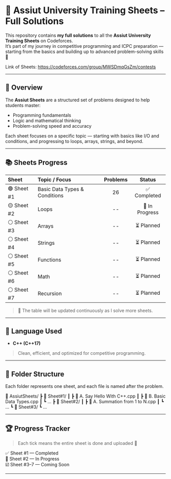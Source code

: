 # 🧩 Assiut University Training Sheets – Full Solutions

This repository contains **my full solutions** to all the **Assiut University Training Sheets** on Codeforces.  
It’s part of my journey in competitive programming and ICPC preparation — starting from the basics and building up to advanced problem-solving skills 💪

Link of Sheets:
https://codeforces.com/group/MWSDmqGsZm/contests

---

## 🚀 Overview

The **Assiut Sheets** are a structured set of problems designed to help students master:
- Programming fundamentals  
- Logic and mathematical thinking  
- Problem-solving speed and accuracy  

Each sheet focuses on a specific topic — starting with basics like I/O and conditions, and progressing to loops, arrays, strings, and beyond.

---

## 📚 Sheets Progress

| Sheet | Topic / Focus | Problems | Status |
|:------|:------------------------------|:-----------:|:----------:|
| 🟢 Sheet #1 | Basic Data Types & Conditions | 26 | ✅ Completed |
| 🟡 Sheet #2 | Loops | -- | 🔄 In Progress |
| ⚪ Sheet #3 | Arrays | -- | ⏳ Planned |
| ⚪ Sheet #4 | Strings | -- | ⏳ Planned |
| ⚪ Sheet #5 | Functions | -- | ⏳ Planned |
| ⚪ Sheet #6 | Math | -- | ⏳ Planned |
| ⚪ Sheet #7 | Recursion | -- | ⏳ Planned |

> 🧠 The table will be updated continuously as I solve more sheets.

---

## 🧠 Language Used
- **C++ (C++17)**  
> Clean, efficient, and optimized for competitive programming.

---

## 📂 Folder Structure
Each folder represents one sheet, and each file is named after the problem.

📁 AssiutSheets/
┣ 📂 Sheet#1/
┃ ┣ 🧩 A. Say Hello With C++.cpp
┃ ┣ 🧩 B. Basic Data Types.cpp
┃ ┗ ...
┣ 📂 Sheet#2/
┃ ┣ 🧩 A. Summation from 1 to N.cpp
┃ ┗ ...
┗ 📂 Sheet#3/
┗ ...

---

## 🏆 Progress Tracker
> Each tick means the entire sheet is done and uploaded 💪

✅ Sheet #1 — Completed  
🔄 Sheet #2 — In Progress  
☑️ Sheet #3–7 — Coming Soon  

---


